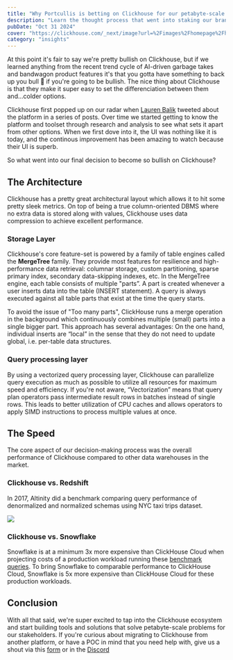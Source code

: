 ```yaml
---
title: "Why Portcullis is betting on Clickhouse for our petabyte-scale solution studio"
description: "Learn the thought process that went into staking our brand and business model on Clickhouse, the fastest OLAP database"
pubDate: "Oct 31 2024"
cover: "https://clickhouse.com/_next/image?url=%2Fimages%2Fhomepage%2Fhome-hero-product-ui.png&w=3840&q=75"
category: "insights"
---
```


At this point it's fair to say we're pretty bullish on Clickhouse, but if we learned anything from the recent trend cycle of AI-driven garbage takes and bandwagon product features it's that you gotta have something to back up you bull 💩 if you're going to be bullish. The nice thing about Clickhouse is that they make it super easy to set the differenciation between them and...colder options. 

Clickhouse first popped up on our radar when [Lauren Balik](https://x.com/laurenbalik/status/1788930724260688027?t=D3TgZv72tcc8Tsh4KGi1OQ&s=19) tweeted about the platform in a series of posts. Over time we started getting to know the platform and toolset through research and analysis to see what sets it apart from other options. When we first dove into it, the UI was nothing like it is today, and the continous improvement has been amazing to watch because their UI is superb. 

So what went into our final decision to become so bullish on Clickhouse?

## The Architecture

Clickhouse has a pretty great architectural layout which allows it to hit some pretty sleek metrics. On top of being a true column-oriented DBMS where no extra data is stored along with values, Clickhouse uses data compression to achieve excellent performance. 

### Storage Layer

Clickhouse's core feature-set is powered by a family of table engines called the **MergeTree** family. They provide most features for resilience and high-performance data retrieval: columnar storage, custom partitioning, sparse primary index, secondary data-skipping indexes, etc. In the MergeTree engine, each table consists of multiple "parts”. A part is created whenever a user inserts data into the table (INSERT statement). A query is always executed against all table parts that exist at the time the query starts.

To avoid the issue of "Too many parts", ClickHouse runs a merge operation in the background which continuously combines multiple (small) parts into a single bigger part. This approach has several advantages: On the one hand, individual inserts are “local” in the sense that they do not need to update global, i.e. per-table data structures. 

### Query processing layer

By using a vectorized query processing layer, Clickhouse can parallelize query execution as much as possible to utilize all resources for maximum speed and efficiency. If you're not aware, “Vectorization” means that query plan operators pass intermediate result rows in batches instead of single rows. This leads to better utilization of CPU caches and allows operators to apply SIMD instructions to process multiple values at once.

## The Speed

The core aspect of our decision-making process was the overall performance of Clickhouse compared to other data warehouses in the market. 

### Clickhouse vs. Redshift

In 2017, Altinity did a benchmark comparing query performance of denormalized and normalized schemas using NYC taxi trips dataset.

![](https://altinity.com/wp-content/uploads/2017/06/ch-vs-rs2-i.png)

### Clickhouse vs. Snowflake

Snowflake is at a minimum 3x more expensive than ClickHouse Cloud when projecting costs of a production workload running these [benchmark queries](https://clickhouse.com/blog/clickhouse-vs-snowflake-for-real-time-analytics-benchmarks-cost-analysis#summary-2). To bring Snowflake to comparable performance to ClickHouse Cloud, Snowflake is 5x more expensive than ClickHouse Cloud for these production workloads.

## Conclusion

With all that said, we're super excited to tap into the Clickhouse ecosystem and start building tools and solutions that solve petabyte-scale problems for our stakeholders. If you're curious about migrating to Clickhouse from another platform, or have a POC in mind that you need help with, give us a shout via this [form](/schedule-a-chat) or in the [Discord](https://discord.gg/gPCSXNtjc)
